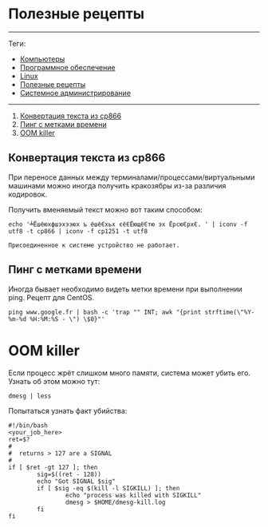 # Полезные рецепты



---

Теги:

- [Компьютеры](../../_tags/Компьютеры.md)
- [Программное обеспечение](../../_tags/Программное%20обеспечение.md)
- [Linux](../../_tags/Linux.md)
- [Полезные рецепты](../../_tags/Полезные%20рецепты.md)
- [Системное администрирование](../../_tags/Системное%20администрирование.md)

---

1. [Конвертация текста из cp866](#Конвертация-текста-из-cp866)
1. [Пинг с метками времени](#Пинг-с-метками-времени)
1. [OOM killer](#OOM-killer)

## Конвертация текста из cp866

При переносе данных между терминалами/процессами/виртуальными машинами можно
иногда получить кракозябры из-за различия кодировок.

Получить вменяемый текст можно вот таким способом:

```shell
echo '╧Ёшёюхфшэхээюх ъ ёшёЄхьх єёЄЁющёЄтю эх ЁрсюЄрхЄ. ' | iconv -f utf8 -t cp866 | iconv -f cp1251 -t utf8
```

```shell
Присоединенное к системе устройство не работает.
```

## Пинг с метками времени

Иногда бывает необходимо видеть метки времени при выполнении ping. Рецепт для
CentOS.

```shell
ping www.google.fr | bash -c 'trap "" INT; awk "{print strftime(\"%Y-%m-%d %H:%M:%S - \") \$0}"'
```

# OOM killer

Если процесс жрёт слишком много памяти, система может убить его. 
Узнать об этом можно тут:
```shell
dmesg | less
```

Попытаться узнать факт убийства:
```shell
#!/bin/bash
<your_job_here>
ret=$?
#
#  returns > 127 are a SIGNAL
#
if [ $ret -gt 127 ]; then
        sig=$((ret - 128))
        echo "Got SIGNAL $sig"
        if [ $sig -eq $(kill -l SIGKILL) ]; then
                echo "process was killed with SIGKILL"
                dmesg > $HOME/dmesg-kill.log
        fi
fi
```
